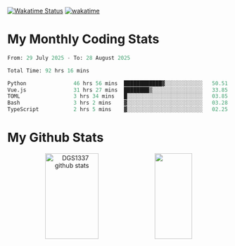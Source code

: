 [![Wakatime Status](https://github.com/noopurphalak/noopurphalak/workflows/wakatime-status-update/badge.svg)](https://github.com/noopurphalak/noopurphalak/actions/workflows/main.yml)
[![wakatime](https://wakatime.com/badge/user/80ace140-ef40-4fdd-b8ed-f3be3d2e1aea.svg)](https://wakatime.com/@80ace140-ef40-4fdd-b8ed-f3be3d2e1aea)

# My Monthly Coding Stats

<!--START_SECTION:waka-->

```python
From: 29 July 2025 - To: 28 August 2025

Total Time: 92 hrs 16 mins

Python               46 hrs 56 mins  ████████████▓░░░░░░░░░░░░   50.51 %
Vue.js               31 hrs 27 mins  ████████▒░░░░░░░░░░░░░░░░   33.85 %
TOML                 3 hrs 34 mins   █░░░░░░░░░░░░░░░░░░░░░░░░   03.85 %
Bash                 3 hrs 2 mins    ▓░░░░░░░░░░░░░░░░░░░░░░░░   03.28 %
TypeScript           2 hrs 5 mins    ▓░░░░░░░░░░░░░░░░░░░░░░░░   02.25 %
```

<!--END_SECTION:waka-->

# My Github Stats
<div style="text-align: center;">
  <img width="49%" height="195px" src="https://github-readme-stats-sigma-five.vercel.app/api?username=noopurphalak&show_icons=true&count_private=true&hide_border=true&title_color=00FFFF&icon_color=00FFFF&text_color=00FFFF&bg_color=0d1117" alt="DGS1337 github stats" />
  <img width="41%" height="195px" src="https://github-readme-stats-sigma-five.vercel.app/api/top-langs/?username=noopurphalak&layout=compact&hide_border=true&title_color=00FFFF&text_color=00FFFF&bg_color=0d1117" />
</div>

